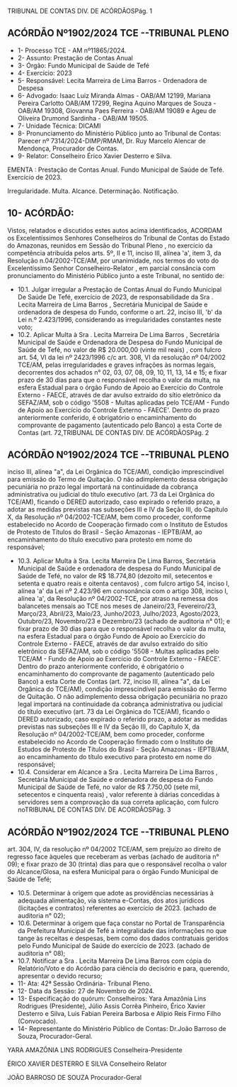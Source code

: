 TRIBUNAL DE CONTAS DIV. DE ACÓRDÃOSPág. 1

## ACÓRDÃO Nº1902/2024  TCE --TRIBUNAL PLENO

- 1- Processo TCE - AM nº11865/2024.
- 2- Assunto: Prestação de Contas Anual
- 3- Órgão: Fundo Municipal de Saúde de Tefé
- 4- Exercício: 2023
- 5- Responsável: Lecita Marreira de Lima Barros - Ordenadora de Despesa
- 6- Advogado: Isaac  Luiz  Miranda  Almas  -  OAB/AM  12199,  Mariana  Pereira  Carlotto  OAB/AM 17299, Regina Aquino Marques de Souza - OAB/AM 19308, Giovanna Paes Ferreira - OAB/AM 19089 e Ageu de Oliveira Drumond Sardinha - OAB/AM 19505.
- 7- Unidade Técnica: DICAMI
- 8- Pronunciamento  do  Ministério  Público  junto  ao  Tribunal  de  Contas: Parecer  nº 7314/2024-DIMP/RMAM, Dr. Ruy Marcelo Alencar de Mendonça, Procurador de Contas.
- 9- Relator: Conselheiro Érico Xavier Desterro e Silva.

EMENTA : Prestação de Contas Anual. Fundo Municipal de Saúde de Tefé. Exercício de 2023.

Irregularidade. Multa. Alcance. Determinação. Notificação.

## 10-  ACÓRDÃO:

Vistos, relatados e discutidos estes autos acima identificados, ACORDAM os Excelentíssimos Senhores Conselheiros do Tribunal de Contas do Estado do Amazonas, reunidos em Sessão do Tribunal Pleno , no exercício da competência atribuída pelos arts. 5º, II e 11, inciso III, alínea 'a', item 3, da Resolução n.04/2002-TCE/AM, por unanimidade, nos termos do voto do Excelentíssimo Senhor Conselheiro-Relator , em  parcial consância com pronunciamento do Ministério Público junto a este Tribunal, no sentido de:

- 10.1. Julgar irregular a  Prestação  de  Contas  Anual do  Fundo  Municipal  De Saúde De Tefé, exercício de 2023, de responsabilidade da Sra . Lecita Marreira de Lima Barros , Secretária Municipal de Saúde e ordenadora de  despesa  do  Fundo,  conforme  o  art.  22,  inciso  III,  'b'  da  Lei  n.º 2.423/1996, considerando as irregularidades constantes neste voto;
- 10.2. Aplicar  Multa à Sra . Lecita  Marreira  De  Lima  Barros , Secretária Municipal de Saúde e Ordenadora de Despesa do Fundo Municipal de Saúde de Tefé, no valor de R$ 20.000,00 (vinte mil reais) , com fulcro art. 54,  VI  da  lei  nº  2423/1996  c/c  art.  308,  VI  da  resolução  nº  04/2002 TCE/AM,  pelas  irregularidades  e  graves  infrações  às  normas  legais, decorrentes dos achados n° 02, 03, 07, 08, 09, 10, 11, 13, 14 e 15; e fixar prazo de 30 dias para que o responsável recolha o valor da multa, na esfera Estadual para o órgão Fundo de Apoio ao Exercício do Controle Externo - FAECE, através de dar avulso extraído do sítio eletrônico da SEFAZ/AM, sob o código '5508 - Multas aplicadas pelo TCE/AM - Fundo de Apoio ao Exercício do Controle Externo - FAECE'. Dentro do prazo anteriormente conferido, é obrigatório o encaminhamento do comprovante de pagamento (autenticado pelo Banco) a esta Corte de Contas (art. 72,TRIBUNAL DE CONTAS DIV. DE ACÓRDÃOSPág. 2

## ACÓRDÃO Nº1902/2024  TCE --TRIBUNAL PLENO

inciso III, alínea "a", da Lei Orgânica do TCE/AM), condição imprescindível para  emissão  do  Termo  de  Quitação.  O  não  adimplemento  dessa obrigação  pecuniária  no  prazo  legal importará na  continuidade  da cobrança  administrativa  ou  judicial  do  título  executivo  (art.  73  da  Lei Orgânica  do  TCE/AM),  ficando  o  DERED  autorizado,  caso  expirado  o referido prazo, a adotar as medidas previstas nas subseções III e IV da Seção III, do Capítulo X, da Resolução nº 04/2002-TCE/AM, bem como proceder, conforme estabelecido no Acordo de Cooperação firmado com o Instituto de Estudos de Protesto de Títulos do Brasil - Seção Amazonas -  IEPTB/AM,  ao  encaminhamento  do  título  executivo  para  protesto  em nome do responsável;

- 10.3. Aplicar  Multa à Sra.  Lecita  Marreira  De  Lima  Barros, Secretária Municipal  de  Saúde  e  ordenadora  de  despesa  do  Fundo  Municipal  de Saúde de Tefé,  no  valor  de R$ 18.774,80 (dezoito mil,  setecentos  e setenta e quatro reais e oitenta centavos) , com fulcro artigo 54, inciso I, alínea 'a' da Lei nº 2.423/96 em consonância com o artigo 308, inciso I, alínea  'a',  da  Resolução  nº  04/2002-TCE,  por  atraso  na  remessa  dos balancetes  mensais  ao  TCE  nos  meses  de  Janeiro/23,  Fevereiro/23, Março/23, Abril/23, Maio/23, Junho/2023, Julho/2023, Agosto/2023, Outubro/23, Novembro/23 e Dezembro/23 (achado de auditoria n° 01); e fixar prazo de 30 dias para que o responsável recolha o valor da multa, na esfera Estadual para o órgão Fundo de Apoio ao Exercício do Controle Externo - FAECE, através de dar avulso extraído do sítio eletrônico da SEFAZ/AM, sob o código '5508 - Multas aplicadas pelo TCE/AM - Fundo de Apoio ao Exercício do Controle Externo - FAECE'. Dentro do prazo anteriormente conferido, é obrigatório o encaminhamento do comprovante de pagamento (autenticado pelo Banco) a esta Corte de Contas (art. 72, inciso III, alínea "a", da Lei Orgânica do TCE/AM), condição imprescindível para  emissão  do  Termo  de  Quitação.  O  não  adimplemento  dessa obrigação  pecuniária  no  prazo  legal importará  na  continuidade  da cobrança  administrativa  ou  judicial  do  título  executivo  (art.  73  da  Lei Orgânica  do  TCE/AM),  ficando  o  DERED  autorizado,  caso  expirado  o referido prazo, a adotar as medidas previstas nas subseções III e IV da Seção III, do Capítulo X, da Resolução nº 04/2002-TCE/AM, bem como proceder, conforme estabelecido no Acordo de Cooperação firmado com o Instituto de Estudos de Protesto de Títulos do Brasil - Seção Amazonas -  IEPTB/AM,  ao  encaminhamento  do  título  executivo  para  protesto  em nome do responsável;
- 10.4. Considerar  em  Alcance a Sra . Lecita  Marreira  De  Lima  Barros , Secretária  Municipal  de  Saúde  e  ordenadora  de  despesa  do  Fundo Municipal  de  Saúde  de  Tefé,  no  valor  de R$  7.750,00  (sete  mil, setecentos e cinquenta reais) ,  valor  referente  à  diárias  concedidas  à servidores sem a comprovação da sua correta aplicação, com fulcro noTRIBUNAL DE CONTAS DIV. DE ACÓRDÃOSPág. 3

## ACÓRDÃO Nº1902/2024  TCE --TRIBUNAL PLENO

art. 304, IV, da resolução nº 04/2002 TCE/AM, sem prejuízo ao direito de regresso face àqueles que receberam as verbas (achado de auditoria n° 09); e fixar prazo de 30  (trinta)  dias para que o responsável recolha o valor do Alcance/Glosa, na esfera Municipal para o órgão Fundo Municipal de Saúde de Tefé;

- 10.5. Determinar à origem que adote as providências necessárias à adequada alimentação,  via  sistema  e-Contas,  dos  atos  jurídicos  (licitações  e contratos) referentes ao exercício de 2023. (achado de auditoria n° 02);
- 10.6. Determinar à  origem  que  faça  constar  no  Portal  de  Transparência  da Prefeitura Municipal de Tefé a integralidade das informações no que tange às receitas  e  despesas,  bem  como dos dados contratuais geridos pelo Fundo Municipal de Saúde do exercício de 2023. (achado de auditoria n° 08);
- 10.7. Notificar a Sra . Lecita  Marreira  De  Lima  Barros com  cópia  do Relatório/Voto e do Acórdão para ciência do decisório e para, querendo, apresentar o devido recurso;
- 11-  Ata: 42ª Sessão Ordinária- Tribunal Pleno.
- 12-  Data da Sessão: 27 de Novembro de 2024.
- 13-  Especificação do quórum: Conselheiros: Yara Amazônia Lins Rodrigues (Presidente),  Júlio  Assis  Corrêa  Pinheiro,  Érico  Xavier  Desterro  e  Silva,  Luis  Fabian Pereira Barbosa e Alípio Reis Firmo Filho (Convocado).
- 14-  Representante  do  Ministério  Público  de  Contas: Dr.João  Barroso  de  Souza, Procurador-Geral.

YARA AMAZÔNIA LINS RODRIGUES Conselheira-Presidente

ÉRICO XAVIER DESTERRO E SILVA Conselheiro Relator

JOÃO BARROSO DE SOUZA Procurador-Geral